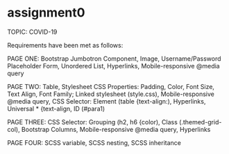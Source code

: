 # assignment0
TOPIC: COVID-19

Requirements have been met as follows:  

PAGE ONE:
Bootstrap Jumbotron Component,
Image,
Username/Password Placeholder Form,
Unordered List,
Hyperlinks,
Mobile-responsive @media query

PAGE TWO:
Table,
Stylesheet CSS Properties: Padding, Color, Font Size, Text Align, Font Family;
Linked stylesheet (style.css),
Mobile-responsive @media query,
CSS Selector: Element (table {text-align:),
Hyperlinks,
Universal * {text-align,
ID (#para1)

PAGE THREE:
CSS Selector: Grouping (h2, h6 {color), Class (.themed-grid-col),
Bootstrap Columns,
Mobile-responsive @media query,
Hyperlinks

PAGE FOUR:
SCSS variable,
SCSS nesting,
SCSS inheritance
